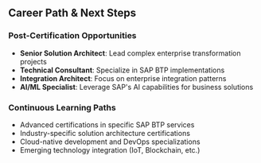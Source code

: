 ## Career Path & Next Steps

### Post-Certification Opportunities
- **Senior Solution Architect**: Lead complex enterprise transformation projects
- **Technical Consultant**: Specialize in SAP BTP implementations
- **Integration Architect**: Focus on enterprise integration patterns
- **AI/ML Specialist**: Leverage SAP's AI capabilities for business solutions

### Continuous Learning Paths
- Advanced certifications in specific SAP BTP services
- Industry-specific solution architecture certifications
- Cloud-native development and DevOps specializations
- Emerging technology integration (IoT, Blockchain, etc.)
